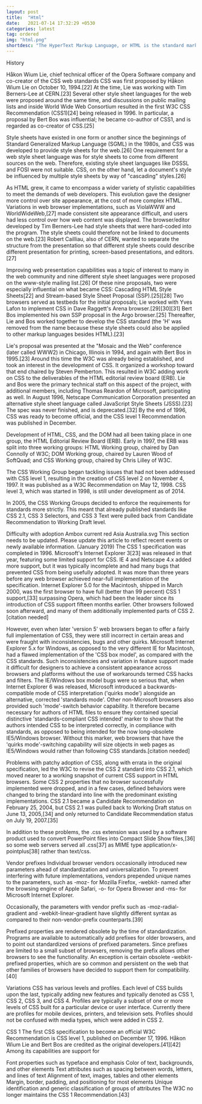```yaml
---
layout: post
title:  "Html"
date:   2021-07-14 17:32:29 +0530
categories: latest
tag: ordered
img: "html.png"
shortdesc: "The HyperText Markup Language, or HTML is the standard markup language for documents designed to be displayed in a web browser. It can be assisted by technologies such as Cascading Style Sheets and scripting languages such as JavaScript"
---
```

History

Håkon Wium Lie, chief technical officer of the Opera Software company and co-creator of the CSS web standards
CSS was first proposed by Håkon Wium Lie on October 10, 1994.[22] At the time, Lie was working with Tim Berners-Lee at CERN.[23] Several other style sheet languages for the web were proposed around the same time, and discussions on public mailing lists and inside World Wide Web Consortium resulted in the first W3C CSS Recommendation (CSS1)[24] being released in 1996. In particular, a proposal by Bert Bos was influential; he became co-author of CSS1, and is regarded as co-creator of CSS.[25]

Style sheets have existed in one form or another since the beginnings of Standard Generalized Markup Language (SGML) in the 1980s, and CSS was developed to provide style sheets for the web.[26] One requirement for a web style sheet language was for style sheets to come from different sources on the web. Therefore, existing style sheet languages like DSSSL and FOSI were not suitable. CSS, on the other hand, let a document's style be influenced by multiple style sheets by way of "cascading" styles.[26]

As HTML grew, it came to encompass a wider variety of stylistic capabilities to meet the demands of web developers. This evolution gave the designer more control over site appearance, at the cost of more complex HTML. Variations in web browser implementations, such as ViolaWWW and WorldWideWeb,[27] made consistent site appearance difficult, and users had less control over how web content was displayed. The browser/editor developed by Tim Berners-Lee had style sheets that were hard-coded into the program. The style sheets could therefore not be linked to documents on the web.[23] Robert Cailliau, also of CERN, wanted to separate the structure from the presentation so that different style sheets could describe different presentation for printing, screen-based presentations, and editors.[27]

Improving web presentation capabilities was a topic of interest to many in the web community and nine different style sheet languages were proposed on the www-style mailing list.[26] Of these nine proposals, two were especially influential on what became CSS: Cascading HTML Style Sheets[22] and Stream-based Style Sheet Proposal (SSP).[25][28] Two browsers served as testbeds for the initial proposals; Lie worked with Yves Lafon to implement CSS in Dave Raggett's Arena browser.[29][30][31] Bert Bos implemented his own SSP proposal in the Argo browser.[25] Thereafter, Lie and Bos worked together to develop the CSS standard (the 'H' was removed from the name because these style sheets could also be applied to other markup languages besides HTML).[23]

Lie's proposal was presented at the "Mosaic and the Web" conference (later called WWW2) in Chicago, Illinois in 1994, and again with Bert Bos in 1995.[23] Around this time the W3C was already being established, and took an interest in the development of CSS. It organized a workshop toward that end chaired by Steven Pemberton. This resulted in W3C adding work on CSS to the deliverables of the HTML editorial review board (ERB). Lie and Bos were the primary technical staff on this aspect of the project, with additional members, including Thomas Reardon of Microsoft, participating as well. In August 1996, Netscape Communication Corporation presented an alternative style sheet language called JavaScript Style Sheets (JSSS).[23] The spec was never finished, and is deprecated.[32] By the end of 1996, CSS was ready to become official, and the CSS level 1 Recommendation was published in December.

Development of HTML, CSS, and the DOM had all been taking place in one group, the HTML Editorial Review Board (ERB). Early in 1997, the ERB was split into three working groups: HTML Working group, chaired by Dan Connolly of W3C; DOM Working group, chaired by Lauren Wood of SoftQuad; and CSS Working group, chaired by Chris Lilley of W3C.

The CSS Working Group began tackling issues that had not been addressed with CSS level 1, resulting in the creation of CSS level 2 on November 4, 1997. It was published as a W3C Recommendation on May 12, 1998. CSS level 3, which was started in 1998, is still under development as of 2014.

In 2005, the CSS Working Groups decided to enforce the requirements for standards more strictly. This meant that already published standards like CSS 2.1, CSS 3 Selectors, and CSS 3 Text were pulled back from Candidate Recommendation to Working Draft level.

Difficulty with adoption
Ambox current red Asia Australia.svg
This section needs to be updated. Please update this article to reflect recent events or newly available information. (January 2019)
The CSS 1 specification was completed in 1996. Microsoft's Internet Explorer 3[23] was released in that year, featuring some limited support for CSS. IE 4 and Netscape 4.x added more support, but it was typically incomplete and had many bugs that prevented CSS from being usefully adopted. It was more than three years before any web browser achieved near-full implementation of the specification. Internet Explorer 5.0 for the Macintosh, shipped in March 2000, was the first browser to have full (better than 99 percent) CSS 1 support,[33] surpassing Opera, which had been the leader since its introduction of CSS support fifteen months earlier. Other browsers followed soon afterward, and many of them additionally implemented parts of CSS 2.[citation needed]

However, even when later 'version 5' web browsers began to offer a fairly full implementation of CSS, they were still incorrect in certain areas and were fraught with inconsistencies, bugs and other quirks. Microsoft Internet Explorer 5.x for Windows, as opposed to the very different IE for Macintosh, had a flawed implementation of the 'CSS box model', as compared with the CSS standards. Such inconsistencies and variation in feature support made it difficult for designers to achieve a consistent appearance across browsers and platforms without the use of workarounds termed CSS hacks and filters. The IE/Windows box model bugs were so serious that, when Internet Explorer 6 was released, Microsoft introduced a backwards-compatible mode of CSS interpretation ('quirks mode') alongside an alternative, corrected 'standards mode'. Other non-Microsoft browsers also provided such 'mode'-switch behavior capability. It therefore became necessary for authors of HTML files to ensure they contained special distinctive 'standards-compliant CSS intended' marker to show that the authors intended CSS to be interpreted correctly, in compliance with standards, as opposed to being intended for the now long-obsolete IE5/Windows browser. Without this marker, web browsers that have the 'quirks mode'-switching capability will size objects in web pages as IE5/Windows would rather than following CSS standards.[citation needed]

Problems with patchy adoption of CSS, along with errata in the original specification, led the W3C to revise the CSS 2 standard into CSS 2.1, which moved nearer to a working snapshot of current CSS support in HTML browsers. Some CSS 2 properties that no browser successfully implemented were dropped, and in a few cases, defined behaviors were changed to bring the standard into line with the predominant existing implementations. CSS 2.1 became a Candidate Recommendation on February 25, 2004, but CSS 2.1 was pulled back to Working Draft status on June 13, 2005,[34] and only returned to Candidate Recommendation status on July 19, 2007.[35]

In addition to these problems, the .css extension was used by a software product used to convert PowerPoint files into Compact Slide Show files,[36] so some web servers served all .css[37] as MIME type application/x-pointplus[38] rather than text/css.

Vendor prefixes
Individual browser vendors occasionally introduced new parameters ahead of standardization and universalization. To prevent interfering with future implementations, vendors prepended unique names to the parameters, such as -moz- for Mozilla Firefox, -webkit- named after the browsing engine of Apple Safari, -o- for Opera Browser and -ms- for Microsoft Internet Explorer.

Occasionally, the parameters with vendor prefix such as -moz-radial-gradient and -webkit-linear-gradient have slightly different syntax as compared to their non-vendor-prefix counterparts.[39]

Prefixed properties are rendered obsolete by the time of standardization. Programs are available to automatically add prefixes for older browsers, and to point out standardized versions of prefixed parameters. Since prefixes are limited to a small subset of browsers, removing the prefix allows other browsers to see the functionality. An exception is certain obsolete -webkit- prefixed properties, which are so common and persistent on the web that other families of browsers have decided to support them for compatibility.[40]

Variations
CSS has various levels and profiles. Each level of CSS builds upon the last, typically adding new features and typically denoted as CSS 1, CSS 2, CSS 3, and CSS 4. Profiles are typically a subset of one or more levels of CSS built for a particular device or user interface. Currently there are profiles for mobile devices, printers, and television sets. Profiles should not be confused with media types, which were added in CSS 2.

CSS 1
The first CSS specification to become an official W3C Recommendation is CSS level 1, published on December 17, 1996. Håkon Wium Lie and Bert Bos are credited as the original developers.[41][42] Among its capabilities are support for

Font properties such as typeface and emphasis
Color of text, backgrounds, and other elements
Text attributes such as spacing between words, letters, and lines of text
Alignment of text, images, tables and other elements
Margin, border, padding, and positioning for most elements
Unique identification and generic classification of groups of attributes
The W3C no longer maintains the CSS 1 Recommendation.[43]